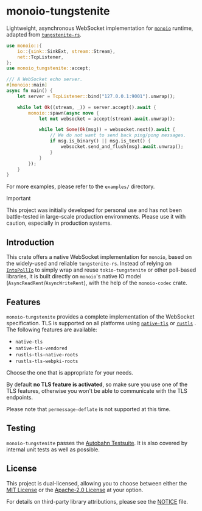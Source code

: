 # monoio-tungstenite

Lightweight, asynchronous WebSocket implementation for [`monoio`](https://github.com/bytedance/monoio) runtime, adapted from [`tungstenite-rs`](https://github.com/snapview/tungstenite-rs).

```rust
use monoio::{
    io::{sink::SinkExt, stream::Stream},
    net::TcpListener,
};
use monoio_tungstenite::accept;

/// A WebSocket echo server.
#[monoio::main]
async fn main() {
    let server = TcpListener::bind("127.0.0.1:9001").unwrap();

    while let Ok((stream, _)) = server.accept().await {
        monoio::spawn(async move {
            let mut websocket = accept(stream).await.unwrap();

            while let Some(Ok(msg)) = websocket.next().await {
                // We do not want to send back ping/pong messages.
                if msg.is_binary() || msg.is_text() {
                    websocket.send_and_flush(msg).await.unwrap();
                }
            }
        });
    }
}
```

For more examples, please refer to the `examples/` directory.

> [!IMPORTANT]
> This project was initially developed for personal use and has not been battle-tested in large-scale production environments. Please use it with caution, especially in production systems.

## Introduction

This crate offers a native WebSocket implementation for `monoio`, based on the widely-used and reliable `tungstenite-rs`. Instead of relying on [`IntoPollIo`](https://github.com/bytedance/monoio/blob/master/docs/en/poll-io.md) to simply wrap and reuse `tokio-tungstenite` or other poll-based libraries, it is built directly on `monoio`'s native IO model (`AsyncReadRent`/`AsyncWriteRent`), with the help of the `monoio-codec` crate.

## Features

`monoio-tungstenite` provides a complete implementation of the WebSocket specification. TLS is supported on all platforms using [`native-tls`](https://github.com/sfackler/rust-native-tls) or [`rustls`](https://github.com/ctz/rustls) . The following features are available:

* `native-tls`
* `native-tls-vendored`
* `rustls-tls-native-roots`
* `rustls-tls-webpki-roots`

Choose the one that is appropriate for your needs.

By default **no TLS feature is activated**, so make sure you use one of the TLS features, otherwise you won't be able to communicate with the TLS endpoints.

Please note that `permessage-deflate` is not supported at this time.

## Testing

`monoio-tungstenite` passes the [Autobahn Testsuite](https://github.com/crossbario/autobahn-testsuite). It is also covered by internal unit tests as well as possible.

## License

This project is dual-licensed, allowing you to choose between either the [MIT License](LICENSE-MIT) or the [Apache-2.0 License](LICENSE-APACHE) at your option.

For details on third-party library attributions, please see the [NOTICE](NOTICE) file.
